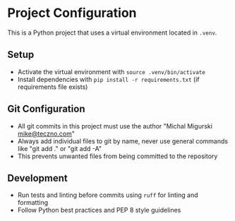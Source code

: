 # Project Configuration

This is a Python project that uses a virtual environment located in `.venv`.

## Setup
- Activate the virtual environment with `source .venv/bin/activate`
- Install dependencies with `pip install -r requirements.txt` (if requirements file exists)

## Git Configuration
- All git commits in this project must use the author "Michal Migurski <mike@teczno.com>"
- Always add individual files to git by name, never use general commands like "git add ." or "git add -A"
- This prevents unwanted files from being committed to the repository

## Development
- Run tests and linting before commits using `ruff` for linting and formatting
- Follow Python best practices and PEP 8 style guidelines